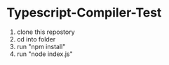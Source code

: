 # Typescript-Compiler-Test
1. clone this repostory
2. cd into folder
3. run "npm install"
4. run "node index.js"
